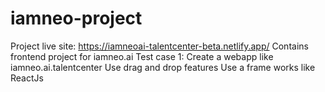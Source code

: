 # iamneo-project
Project live site: https://iamneoai-talentcenter-beta.netlify.app/
Contains frontend project for iamneo.ai
Test case 1:
  Create a webapp like iamneo.ai.talentcenter
  Use drag and drop features
  Use a frame works like ReactJs
